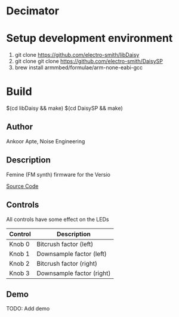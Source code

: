 # Decimator

# Setup development environment

1. git clone https://github.com/electro-smith/libDaisy
2. git clone git clone https://github.com/electro-smith/DaisySP
3. brew install armmbed/formulae/arm-none-eabi-gcc

# Build

$(cd libDaisy && make)
$(cd DaisySP && make)

## Author

Ankoor Apte, Noise Engineering

## Description

Femine (FM synth) firmware for the Versio

[Source Code](https://github.com/electro-smith/DaisyExamples/tree/master/versio/Decimator)

## Controls

All controls have some effect on the LEDs

| Control | Description               |
| ------- | ------------------------- |
| Knob 0  | Bitcrush factor (left)    |
| Knob 1  | Downsample factor (left)  |
| Knob 2  | Bitcrush factor (right)   |
| Knob 3  | Downsample factor (right) |

## Demo

TODO: Add demo
